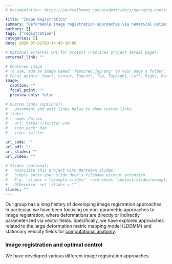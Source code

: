 ```yaml
---
# Documentation: https://sourcethemes.com/academic/docs/managing-content/

title: "Image Registration"
summary: "Deformable image registration approaches via numerical optimization and deep learning."
authors: []
tags: ["registration"]
categories: []
date: 2020-07-01T03:14:43-10:00

# Optional external URL for project (replaces project detail page).
external_link: ""

# Featured image
# To use, add an image named `featured.jpg/png` to your page's folder.
# Focal points: Smart, Center, TopLeft, Top, TopRight, Left, Right, BottomLeft, Bottom, BottomRight.
image:
  caption: ""
  focal_point: ""
  preview_only: false

# Custom links (optional).
#   Uncomment and edit lines below to show custom links.
# links:
# - name: Follow
#   url: https://twitter.com
#   icon_pack: fab
#   icon: twitter

url_code: ""
url_pdf: ""
url_slides: ""
url_video: ""

# Slides (optional).
#   Associate this project with Markdown slides.
#   Simply enter your slide deck's filename without extension.
#   E.g. `slides = "example-slides"` references `content/slides/example-slides.md`.
#   Otherwise, set `slides = ""`.
slides: ""
---
```


Our group has a long history of developing image registration approaches. In particular, we have been focusing on non-parametric approaches to image registration, where deformations are directly or indirectly parameterized via vector fields. Specifically, we have explored approaches related to the large deformation metric mapping model (LDDMM) and stationary velocity fields for [computational anatomy](https://en.wikipedia.org/wiki/Computational_anatomy).

### Image registration and optimal control



We have developed various different image registration approaches.